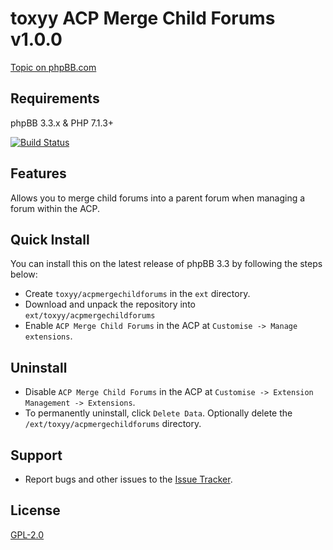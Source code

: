 # toxyy ACP Merge Child Forums v1.0.0

[Topic on phpBB.com](#TBA)

## Requirements

phpBB 3.3.x & PHP 7.1.3+

[![Build Status](https://travis-ci.org/toxyy/acpmergechildforums.svg?branch=master)](https://travis-ci.org/toxyy/acpmergechildforums)
## Features

Allows you to merge child forums into a parent forum when managing a forum within the ACP.

## Quick Install

You can install this on the latest release of phpBB 3.3 by following the steps below:

* Create `toxyy/acpmergechildforums` in the `ext` directory.
* Download and unpack the repository into `ext/toxyy/acpmergechildforums`
* Enable `ACP Merge Child Forums` in the ACP at `Customise -> Manage extensions`.

## Uninstall

* Disable `ACP Merge Child Forums` in the ACP at `Customise -> Extension Management -> Extensions`.
* To permanently uninstall, click `Delete Data`. Optionally delete the `/ext/toxyy/acpmergechildforums` directory.

## Support

* Report bugs and other issues to the [Issue Tracker](https://github.com/toxyy/acpmergechildforums/issues).

## License

[GPL-2.0](license.txt)
